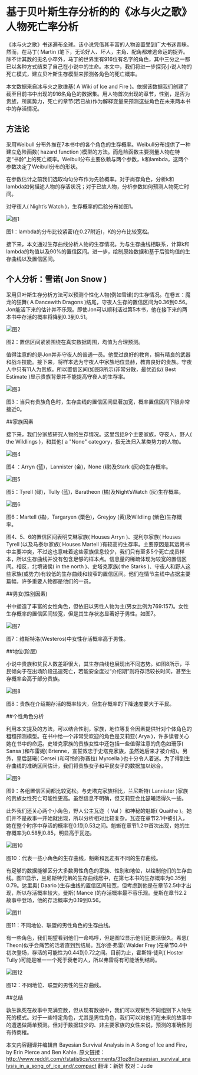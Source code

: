 # 基于贝叶斯生存分析的的《冰与火之歌》人物死亡率分析

《冰与火之歌》书迷遍布全球。该小说凭借其丰富的人物设置受到广大书迷青睐。然而，在马丁( Martin )笔下，无论好人、坏人，主角、配角都难逃命运的捉弄。除不计其数的无名小卒外，马丁的世界里有916位有名字的角色，其中三分之一都已以各种方式结束了自己在小说中的生命。本文中，我们将进一步探究小说人物的死亡模式，建立贝叶斯生存模型来预测各角色的死亡概率。

本文数据来自冰与火之歌维基( A Wiki of Ice and Fire )。依据该数据我们创建了截至目前书中出现的916名角色的数据集。用人物首次出现的章节，性别，是否为贵族，所属势力，死亡的章节(若已故)作为解释变量来预测这些角色在未来两本书中的存活情况。

## 方法论

采用Weibull 分布外推在7本书中的各个角色的生存概率。Weibull分布提供了一种建立危险函数( hazard function )模型的方法。而危险函数主要测量人物在特定“书龄”上的死亡概率。Weibull分布主要依赖与两个参数，k和lambda，这两个参数决定了Weibull分布的形状。

在参数估计之前我们选取均匀分布作为先验概率。对于尚存角色，分析k和lambda如何描述人物的存活状况；对于已故人物，分析参数如何预测人物死亡时间。

对守夜人( Night’s Watch )，生存概率的后验分布如图1。

![图1](http://mmbiz.qpic.cn/mmbiz/ghbI8QDvgWuia8ictvkvfNDAickWOlyiaMQCiaX67aGnXYVNVEYsva46DfmJicB6boMJMPEsHSnMGuwwyEwmiaK6VgrpA/640?wxfmt=png&tp=webp&wxfrom=5)

图1：lambda的分布比较紧密(在0.27附近)，K的分布比较宽松。
   
接下来，本文通过生存曲线分析人物的生存情况。为与生存曲线相联系，计算k和lambda的均值以及90%的置信区间。进一步，绘制原始数据和基于后验均值的生存曲线以及置信区间。

## 个人分析：雪诺( Jon Snow )
采用贝叶斯生存分析方法可以预测个性化人物(例如雪诺)的生存情况。在卷五：魔龙的狂舞( A Dancewith Dragons )结尾，守夜人生存的置信区间为0.36到0.56。Jon能活下来的估计并不乐观。即使Jon可以顺利活过第5本书，他在接下来的两本书中存活的概率将降到0.3到0.51。

![图2](http://mmbiz.qpic.cn/mmbiz/ghbI8QDvgWuia8ictvkvfNDAickWOlyiaMQCwW2QwCTsKs1ztUAWN723AEyBNa6zp07EqiaXIoiae0QtWUicFzftOx7icA/640?wxfmt=png&tp=webp&wxfrom=5)

图2：置信区间紧紧围绕在真实数据周围，均值为合理预测。

值得注意的的是Jon并非守夜人的普通一员。他受过良好的教育，拥有精良的武器和战斗技能。接下来，将样本选为守夜人中家族地位显赫，教育良好的贵族。守夜人中只有11人为贵族。所以置信区间(如图3所示)非常分散，最优近似( Best Estimate )显示贵族背景并不能提高守夜人的生存率。

![图3](http://mmbiz.qpic.cn/mmbiz/ghbI8QDvgWuia8ictvkvfNDAickWOlyiaMQC1FpiauR4Z79fvl41kUT3muAgYyqqZC1ygHYia5jhboDto1ia6bNn3CvZw/640?wxfmt=png&tp=webp&wxfrom=5)

图3：当只有贵族角色时，生存曲线的置信区间显著加宽，概率置信区间下限非常接近0。

##家族因素

接下来，我们分家族研究人物的生存情况。这里包括9个主要家族，守夜人，野人( the Wildlings )，和其他( a "None" category，指无法归入某类势力的人物)。

![图4](http://mmbiz.qpic.cn/mmbiz/ghbI8QDvgWuia8ictvkvfNDAickWOlyiaMQCHmFYzLt0pI94jSopiabjyKC9G4qhfKxUA2bfcBM6X0ibO38JiaDO6bVPw/640?wxfmt=png&tp=webp&wxfrom=5)

图4 ：Arryn (蓝)，Lannister (金)，None (绿)及Stark (灰)的生存概率。

![图5](http://mmbiz.qpic.cn/mmbiz/ghbI8QDvgWuia8ictvkvfNDAickWOlyiaMQCbvhFfDMT052JoUuGjHR0UNhT6c2cMoKOyiavaQW2WIF8dCbcNrxDdMA/640?wxfmt=png&tp=webp&wxfrom=5)

图5：Tyrell (绿)，Tully (蓝)，Baratheon (橘)及Night’sWatch (灰)生存概率。

![图6](http://mmbiz.qpic.cn/mmbiz/ghbI8QDvgWuia8ictvkvfNDAickWOlyiaMQCiceCf0OukbNASP6I5wx8nnJYSScDrkpSLicF6uBAiaPC13GN1og8Xaribg/640?wxfmt=png&tp=webp&wxfrom=5)

图6：Martell (橘)，Targaryen (栗色)，Greyjoy (黄)及Wildling (紫色)生存概率。

图4、5、6的置信区间表明艾琳家族( Houses Arryn )、提利尔家族( Houses Tyrell )以及马泰尔家族( Houses Martell )有较高的生存率。主要原因是其远离书中主要冲突，不过这也意味着这些家族信息较少，我们只有至多5个死亡成员样本，所以生存曲线并没有包含足够的样本点。信息量的稀疏体现为较宽的置信区间。相反，北境诸侯( in the north )、史塔克家族( the Starks )、守夜人和野人这些家族(或势力)有较低的生存曲线和较窄的置信区间。他们在情节主线中占据主要篇幅，许多重要人物都是他们的一员。

##男女(性别因素)

书中塑造了丰富的女性角色，但依旧以男性人物为主(男女比例为769:157)。女性生存概率的置信区间较宽，但是其生存状态显著好于男性。如图7。

![图7](http://mmbiz.qpic.cn/mmbiz/ghbI8QDvgWuia8ictvkvfNDAickWOlyiaMQCiclFTXPnVq50FVdF4eR2iaC4TlnNe7ia0InCYZiay1zeqZHWHM8NVqjcFA/640?wxfmt=png&tp=webp&wxfrom=5)

图7：维斯特洛(Westeros)中女性存活概率高于男性。

##地位(阶层)

小说中贵族和贫民人数差距很大，其生存曲线也展现出不同态势。如图8所示，平民倾向于在出场阶段迅速死亡，若能安全度过“介绍期”则将存活较长时间，甚至生存概率会高于部分贵族。

![图8](http://mmbiz.qpic.cn/mmbiz/ghbI8QDvgWuia8ictvkvfNDAickWOlyiaMQCS4V1x8rMWXHw3XNibKkUJKXhHTmWib2uvtrk97xJUevbK66gEeBqFgyw/640?wxfmt=png&tp=webp&wxfrom=5)

图8：贵族在介绍期存活的概率较大，但生存概率的下降速度要大于平民。

##个性角色分析

利用本文提及的方法，可以结合性别，家族，地位等复合因素提供针对个体角色的粗糙预测模型。在书中给一个非常受欢迎的角色是艾莉亚( Arya )，许多读者关心她在书中的命运。史塔克家族的贵族女性中还包括一些值得注意的角色如珊莎( Sansa )和布雷妮( Brienne，宣誓效忠于史塔克家族，虽然她后来才被介绍)。另外，皇后瑟曦( Cersei )和可怜的弥赛拉( Myrcella )也十分令人着迷。为了得到生存曲线的准确区间估计，我们将贵族女子和平民女子的数据加以综合。

![图9](http://mmbiz.qpic.cn/mmbiz/ghbI8QDvgWuia8ictvkvfNDAickWOlyiaMQCTW40LekqcICeVex2D2uy9KWEMZHeX1ZgJywA1naMeLMpmLq5Xwbdjw/640?wxfmt=png&tp=webp&wxfrom=5)

图9：各组置信区间都比较宽松。与史塔克家族相比，兰尼斯特( Lannister )家族的贵族女性死亡可能性更高。虽然信息不明确，但艾莉亚会比瑟曦活得久一些。

此外我们还关心两个小角色，野人公主瓦迩（ Val ）和神秘的魁蜥( Quaithe )。她们并不是故事一开始就出现，所以分析相对比较复杂。瓦迩在章节2.1中被引入，她在整个时序中存活的概率在0.1到0.53之间。魁蜥在章节1.2中首次出现，她的生存概率为0.58到0.85，明显高于瓦迩。

![图10](http://mmbiz.qpic.cn/mmbiz/ghbI8QDvgWuia8ictvkvfNDAickWOlyiaMQCd0uDEAYmhjpS1DYynNWj1EKG3llJXxGV4Ric2GSWicubZcrAaDlTqic9w/640?wxfmt=png&tp=webp&wxfrom=5)

图10：代表一些小角色的生存曲线，魁蜥和瓦迩有不同的生存曲线。

有足够的数据能够区分大多数男性角色的家族、性别和地位，以绘制他们的生存曲线。图11显示，兰尼斯特兄弟的生存曲线居中，在第七本书的生存概率为0.35到0.79。达里奥( Daario )生存曲线的置信区间较宽，但考虑到他是在章节2.5中才出现，所以存活概率较大。曼斯( Mance )的存活概率最不容乐观。曼斯在章节2.2故事中登场，他的存活概率为0.19到0.56。

![图11](http://mmbiz.qpic.cn/mmbiz/ghbI8QDvgWuia8ictvkvfNDAickWOlyiaMQC7COxIWwWBQh7m9gVAk1AHYCxrebaE3qVWcVHFcVdcn1khGAaLvnFWQ/640?wxfmt=png&tp=webp&wxfrom=5)

图11：不同地位、联盟的男性角色的生存曲线。

有一些角色，我们期望看到他们一命呜呼，但是图12显示他们还要活很久。希恩( Theon)似乎会痛苦的活着直到到结局。瓦尔德·弗雷( Walder Frey )在章节0.4中初次登场，存活的可能性为0.44到0.72之间。目前为止，霍斯特·徒利( Hoster Tully )可能是唯一一个死于衰老的人，所以弗雷将有可能活到结局。

![图12](http://mmbiz.qpic.cn/mmbiz/ghbI8QDvgWuia8ictvkvfNDAickWOlyiaMQClYqDHHXWdPpKRicJ2e9cdHZ6NA17H9ywgibPb6sh1kbeiaXG2Piajg0Phw/640?wxfmt=png&tp=webp&wxfrom=5)

图12：不同地位、联盟的男性的生存曲线。

##总结

孰生孰死在故事中充满变数，但从现有数据中，我们可以观察到不同组别下人物生死的模式。对于一些特定角色，尤其是男性角色，我们可以对他们在未来的故事中的遭遇做简单预测。但对于数据较少的、非主要家族的女性来说，预测的准确性则有待商榷。


本文内容翻译并编辑自 Bayesian Survival Analysis in A Song of Ice and Fire，by Erin Pierce and Ben Kahle.
原文链接：http://www.reddit.com/r/statistics/comments/31oz8n/bayesian_survival_analysis_in_a_song_of_ice_and/.compact
翻译：新妍
校对：Jude